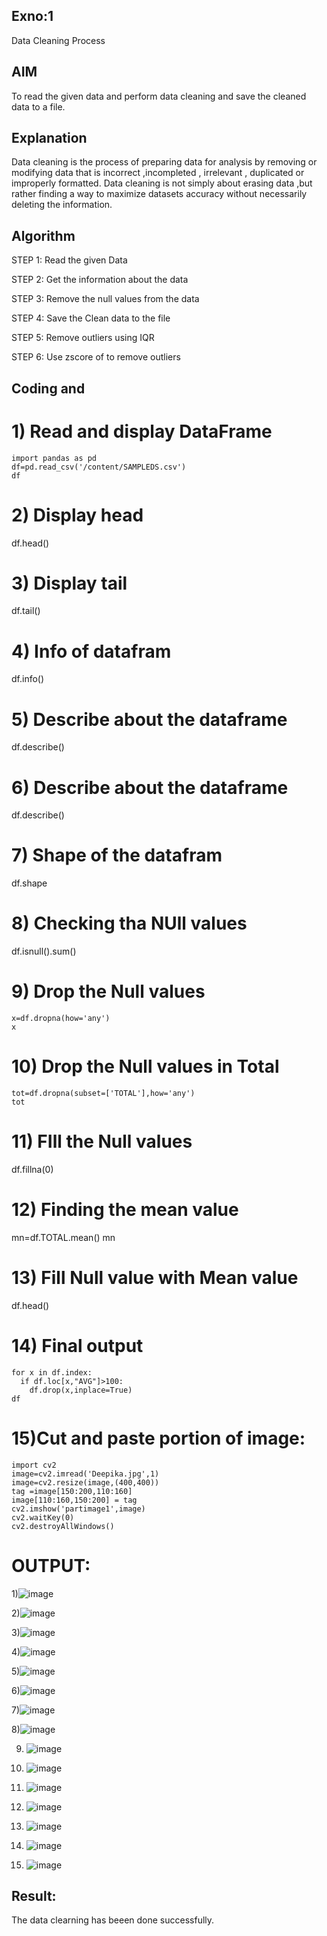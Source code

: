 ## Exno:1
Data Cleaning Process

## AIM
To read the given data and perform data cleaning and save the cleaned data to a file.

## Explanation
Data cleaning is the process of preparing data for analysis by removing or modifying data that is incorrect ,incompleted , irrelevant , duplicated or improperly formatted. Data cleaning is not simply about erasing data ,but rather finding a way to maximize datasets accuracy without necessarily deleting the information.

## Algorithm
STEP 1: Read the given Data

STEP 2: Get the information about the data

STEP 3: Remove the null values from the data

STEP 4: Save the Clean data to the file

STEP 5: Remove outliers using IQR

STEP 6: Use zscore of to remove outliers

## Coding and 
# 1) Read and display DataFrame
```
import pandas as pd
df=pd.read_csv('/content/SAMPLEDS.csv')            
df
```
# 2) Display head
df.head()
   

# 3) Display tail
df.tail()


# 4) Info of datafram
df.info()


# 5) Describe about the dataframe
df.describe()
   



# 6) Describe about the dataframe
df.describe()
   

# 7) Shape of the datafram
df.shape
   

# 8) Checking tha NUll values
df.isnull().sum()


# 9) Drop the Null values
```
x=df.dropna(how='any')
x
```


# 10) Drop the Null values in Total
```
tot=df.dropna(subset=['TOTAL'],how='any')
tot
```
    

# 11) FIll the Null values
df.fillna(0)


# 12) Finding the mean value
mn=df.TOTAL.mean()
mn
    

# 13) Fill Null value with Mean value
df.head()


# 14) Final output
```
for x in df.index:
  if df.loc[x,"AVG"]>100:
    df.drop(x,inplace=True)
df
```
    

# 15)Cut and paste portion of image:
```
import cv2
image=cv2.imread('Deepika.jpg',1)
image=cv2.resize(image,(400,400))
tag =image[150:200,110:160]
image[110:160,150:200] = tag
cv2.imshow('partimage1',image)
cv2.waitKey(0)
cv2.destroyAllWindows()
```
# OUTPUT:


1)![image](https://github.com/23013753/exno1/assets/145634121/2d04d117-d93b-4332-a4dd-bf9fc7228979)


2)![image](https://github.com/23013753/exno1/assets/145634121/29a0ef9c-21e1-457b-b8f2-a46bcec93d20)



3)![image](https://github.com/23013753/exno1/assets/145634121/a424497f-9032-4410-9669-39e0992b5296)




4)![image](https://github.com/23013753/exno1/assets/145634121/4209a6f6-da6b-4033-8bad-ec75a51dcbc2)



5)![image](https://github.com/23013753/exno1/assets/145634121/162b0369-f2a8-4fcb-b640-2bfe8754e434)


6)![image](https://github.com/23013753/exno1/assets/145634121/d5ab3e0c-d4c9-48fa-a72f-3b98a173b65d)


7)![image](https://github.com/23013753/exno1/assets/145634121/5f976914-1a93-40a4-9d5e-04d31693bf66)



8)![image](https://github.com/23013753/exno1/assets/145634121/a27025f7-dfd2-409d-b11c-3b655a3f82a8)


9)   ![image](https://github.com/23013753/exno1/assets/145634121/d05ad3de-c209-4cc2-b6e9-a8c0e241fa83)

10)  ![image](https://github.com/23013753/exno1/assets/145634121/11203dc0-fa96-46f6-b43b-251ccf995d0a)

11)  ![image](https://github.com/23013753/exno1/assets/145634121/cffdcac1-7f87-4d11-93b6-0b8a1ba90af0)

12)   ![image](https://github.com/23013753/exno1/assets/145634121/9fe4251c-1124-405a-9f75-3343f319f1a8)

13)  ![image](https://github.com/23013753/exno1/assets/145634121/62d98f42-b735-46d4-96a6-22c5fad67159)
 
14)  ![image](https://github.com/23013753/exno1/assets/145634121/ca229f12-551a-4a08-ad20-563e5a060b14)

15)  ![image](https://github.com/23013753/exno1/assets/145634121/a12e4e2b-a758-43e7-be5c-a69aaab9202b)

## Result:
The data clearning has beeen done successfully.
